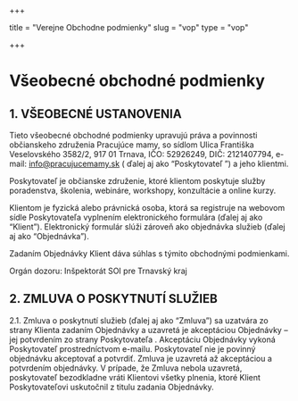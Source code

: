 +++

title = "Verejne Obchodne podmienky"
slug = "vop"
type = "vop"

+++

# Všeobecné obchodné podmienky

## 1. VŠEOBECNÉ USTANOVENIA

Tieto všeobecné obchodné podmienky upravujú práva a povinnosti občianskeho združenia Pracujúce mamy, so sídlom
Ulica Františka Veselovského 3582/2, 917 01 Trnava, IČO: 52926249, DIČ: 2121407794, e-mail: info@pracujucemamy.sk (
ďalej aj ako “Poskytovateľ ”) a jeho klientmi.

Poskytovateľ je občianske združenie, ktoré klientom poskytuje služby poradenstva, školenia, webináre, workshopy,
konzultácie a online kurzy.

Klientom je fyzická alebo právnická osoba, ktorá sa registruje na webovom sídle Poskytovateľa vyplnením
elektronického formulára (ďalej aj ako “Klient”). Elektronický formulár slúži zároveň ako objednávka
služieb (ďalej aj ako “Objednávka”).

Zadaním Objednávky Klient dáva súhlas s týmito obchodnými podmienkami.

Orgán dozoru: Inšpektorát SOI pre Trnavský kraj

## 2. ZMLUVA O POSKYTNUTÍ SLUŽIEB

2.1. Zmluva o poskytnutí služieb (ďalej aj ako “Zmluva”) sa uzatvára zo strany Klienta zadaním Objednávky a
uzavretá je akceptáciou Objednávky – jej potvrdením zo strany Poskytovateľa . Akceptáciu Objednávky vykoná
Poskytovateľ prostredníctvom e-mailu. Poskytovateľ nie je povinný objednávku akceptovať a potvrdiť. Zmluva je
uzavretá až akceptáciou a potvrdením objednávky. V prípade, že Zmluva nebola uzavretá, poskytovateľ bezodkladne
vráti Klientovi všetky plnenia, ktoré Klient Poskytovateľovi uskutočnil z titulu zadania Objednávky.